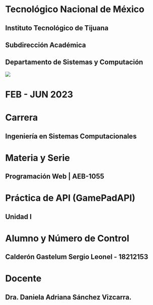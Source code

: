 # Tecnológico Nacional de México
## Instituto Tecnológico de Tijuana
## Subdirección Académica
## Departamento de Sistemas y Computación

![](https://www.google.com.mx/url?sa=i&url=https%3A%2F%2Fwww.tijuana.tecnm.mx%2Finstalaciones%2Flogo_itt%2F&psig=AOvVaw0uY6LG_VbCqV56Kfhnh1EH&ust=1676502744913000&source=images&cd=vfe&ved=0CBAQjRxqFwoTCID9ucaRlv0CFQAAAAAdAAAAABAD)

# FEB - JUN 2023

# Carrera
## Ingeniería en Sistemas Computacionales

# Materia y Serie
## Programación Web | AEB-1055

# Práctica de API (GamePadAPI)

## Unidad I

# Alumno y Número de Control
## Calderón Gastelum Sergio Leonel - 18212153

# Docente
## Dra. Daniela Adriana Sánchez Vizcarra.